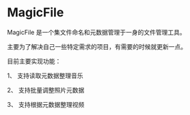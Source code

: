 # MagicFile
MagicFile 是一个集文件命名和元数据管理于一身的文件管理工具。

主要为了解决自己一些特定需求的项目，有需要的时候就更新一点。

目前主要实现功能：

1、 支持读取元数据整理音乐

2、 支持批量调整照片元数据

3、 支持根据元数据整理视频
